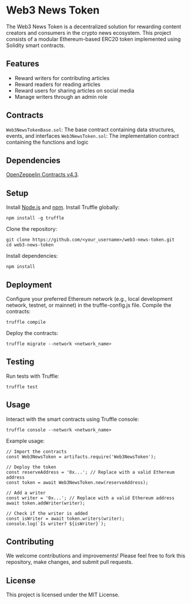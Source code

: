 # Web3 News Token
The Web3 News Token is a decentralized solution for rewarding content creators and consumers in the crypto news ecosystem. This project consists of a modular Ethereum-based ERC20 token implemented using Solidity smart contracts.

## Features
- Reward writers for contributing articles
- Reward readers for reading articles
- Reward users for sharing articles on social media
- Manage writers through an admin role

## Contracts
`Web3NewsTokenBase.sol`: The base contract containing data structures, events, and interfaces
`Web3NewsToken.sol`: The implementation contract containing the functions and logic

## Dependencies
[OpenZeppelin Contracts v4.3](https://github.com/OpenZeppelin/openzeppelin-contracts/tree/release-v4.3).


## Setup
Install [Node.js](https://nodejs.org/) and [npm](https://www.npmjs.com/).
Install Truffle globally:
```
npm install -g truffle
```

Clone the repository:
```
git clone https://github.com/<your_username>/web3-news-token.git
cd web3-news-token
```

Install dependencies:
```
npm install
```

## Deployment
Configure your preferred Ethereum network (e.g., local development network, testnet, or mainnet) in the truffle-config.js file.
Compile the contracts:

```
truffle compile
```

Deploy the contracts:

```
truffle migrate --network <network_name>
```

## Testing
Run tests with Truffle:
```
truffle test
```

## Usage
Interact with the smart contracts using Truffle console:
```
truffle console --network <network_name>
```

Example usage:
```
// Import the contracts
const Web3NewsToken = artifacts.require('Web3NewsToken');

// Deploy the token
const reserveAddress = '0x...'; // Replace with a valid Ethereum address
const token = await Web3NewsToken.new(reserveAddress);

// Add a writer
const writer = '0x...'; // Replace with a valid Ethereum address
await token.addWriter(writer);

// Check if the writer is added
const isWriter = await token.writers(writer);
console.log(`Is writer? ${isWriter}`);
```

## Contributing
We welcome contributions and improvements! Please feel free to fork this repository, make changes, and submit pull requests.

## License
This project is licensed under the MIT License.
